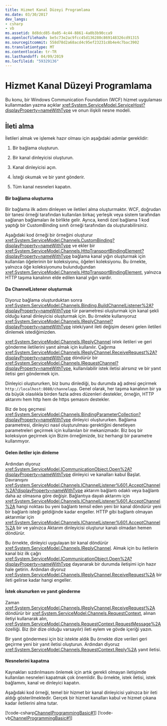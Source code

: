```yaml
---
title: Hizmet Kanal Düzeyi Programlama
ms.date: 03/30/2017
dev_langs:
- csharp
- vb
ms.assetid: 8d8dcd85-0a05-4c44-8861-4a0b3b90cca9
ms.openlocfilehash: be5c73e2ac9fcc45d136280c869148326cd91315
ms.sourcegitcommit: 558d78d2a68acd4c95ef23231c8b4e4c7bac3902
ms.translationtype: MT
ms.contentlocale: tr-TR
ms.lasthandoff: 04/09/2019
ms.locfileid: "59329136"
---
```

# <a name="service-channel-level-programming"></a>Hizmet Kanal Düzeyi Programlama
Bu konu, bir Windows Communication Foundation (WCF) hizmet uygulaması kullanmadan yazma açıklar <xref:System.ServiceModel.ServiceHost?displayProperty=nameWithType> ve onun ilişkili nesne modeli.  
  
## <a name="receiving-messages"></a>İleti alma  
 İletileri almak ve işlemek hazır olması için aşağıdaki adımlar gereklidir:  
  
1. Bir bağlama oluşturun.  
  
2. Bir kanal dinleyicisi oluşturun.  
  
3. Kanal dinleyicisi açın.  
  
4. İsteği okumak ve bir yanıt gönderir.  
  
5. Tüm kanal nesneleri kapatın.  
  
#### <a name="creating-a-binding"></a>Bir bağlama oluşturma  
 Bir bağlama ilk adımı dinleyen ve iletileri alma oluşturmaktır. WCF, doğrudan bir tanesi örneği tarafından kullanılan birkaç yerleşik veya sistem tarafından sağlanan bağlamaları ile birlikte gelir. Ayrıca, kendi özel bağlama 1 kod yaptığı bir CustomBinding sınıfı örneği tarafından da oluşturabilirsiniz.  
  
 Aşağıdaki kod örneği bir örneğini oluşturur <xref:System.ServiceModel.Channels.CustomBinding?displayProperty=nameWithType> ve ekler bir <xref:System.ServiceModel.Channels.HttpTransportBindingElement?displayProperty=nameWithType> bağlama kanal yığın oluşturmak için kullanılan öğelerinin bir koleksiyonu, öğeleri koleksiyonu. Bu örnekte, yalnızca öğe koleksiyonunu bulunduğundan <xref:System.ServiceModel.Channels.HttpTransportBindingElement>, yalnızca HTTP taşıma kanalının elde edilen kanal yığın vardır.  
  
#### <a name="building-a-channellistener"></a>Da ChannelListener oluşturmak  
 Diyoruz bağlama oluşturduktan sonra <xref:System.ServiceModel.Channels.Binding.BuildChannelListener%2A?displayProperty=nameWithType> tür parametresi oluşturmak için kanal şekli olduğu kanal dinleyicisi oluşturmak için. Bu örnekte kullanıyoruz <xref:System.ServiceModel.Channels.IReplyChannel?displayProperty=nameWithType> istek/yanıt ileti değişim deseni gelen iletileri dinlemek istediğimizden.  
  
 <xref:System.ServiceModel.Channels.IReplyChannel> istek iletileri ve geri gönderme iletilerini yanıt almak için kullanılır. Çağırma <xref:System.ServiceModel.Channels.IReplyChannel.ReceiveRequest%2A?displayProperty=nameWithType> döndürür bir <xref:System.ServiceModel.Channels.IRequestChannel?displayProperty=nameWithType>, kullanılabilir istek iletisi alırsınız ve bir yanıt iletisi geri göndermek için.  
  
 Dinleyici oluştururken, biz bunu dinlediği, bu durumda ağ adresi geçirmek `http://localhost:8080/channelapp`. Genel olarak, her taşıma kanalının bir ya da büyük olasılıkla birden fazla adres düzenleri destekler, örneğin, HTTP aktarımı hem http hem de https şemasını destekler.  
  
 Biz de boş geçmesi <xref:System.ServiceModel.Channels.BindingParameterCollection?displayProperty=nameWithType> dinleyici oluştururken. Bağlama parametresi, dinleyici nasıl oluşturulması gerektiğini denetleyen parametreleri geçirmek için kullanılan bir mekanizmadır. Biz boş bir koleksiyon geçirmek için Bizim örneğimizde, biz herhangi bir parametre kullanmıyor.  
  
#### <a name="listening-for-incoming-messages"></a>Gelen iletiler için dinleme  
 Ardından diyoruz <xref:System.ServiceModel.ICommunicationObject.Open%2A?displayProperty=nameWithType> dinleyici ve kanalları kabul Başlat. Davranışını <xref:System.ServiceModel.Channels.IChannelListener%601.AcceptChannel%2A?displayProperty=nameWithType> aktarım bağlantı odaklı veya bağlantı daha az olmasına göre değişir. Bağlantıya dayalı aktarımı için <xref:System.ServiceModel.Channels.IChannelListener%601.AcceptChannel%2A> hangi noktası bu yeni bağlantı temsil eden yeni bir kanal döndürür yeni bir bağlantı isteği geldiğinde kadar engeller. HTTP gibi bağlantı olmayan aktarımlar için <xref:System.ServiceModel.Channels.IChannelListener%601.AcceptChannel%2A> bir ve yalnızca Aktarım dinleyicisi oluşturur kanalı olmadan hemen döndürür.  
  
 Bu örnekte, dinleyici uygulayan bir kanal döndürür <xref:System.ServiceModel.Channels.IReplyChannel>. Almak için bu iletilerin kanal biz ilk çağrı <xref:System.ServiceModel.ICommunicationObject.Open%2A?displayProperty=nameWithType> dayanarak bir durumda iletişimi için hazır hale getirin. Ardından diyoruz <xref:System.ServiceModel.Channels.IReplyChannel.ReceiveRequest%2A> bir ileti gelirse kadar hangi engeller.  
  
#### <a name="reading-the-request-and-sending-a-reply"></a>İstek okunurken ve yanıt gönderme  
 Zaman <xref:System.ServiceModel.Channels.IReplyChannel.ReceiveRequest%2A> döndürür bir <xref:System.ServiceModel.Channels.RequestContext>, alınan iletiyi kullanarak alın, <xref:System.ServiceModel.Channels.RequestContext.RequestMessage%2A> özelliği. Biz (bir dize olduğu varsayılır) ileti eylem ve gövde içeriği yazın.  
  
 Bir yanıt göndermesi için biz istekte aldık Bu örnekte dize verileri geri geçirme yeni bir yanıt iletisi oluşturun. Ardından diyoruz <xref:System.ServiceModel.Channels.RequestContext.Reply%2A> yanıt iletisi.  
  
#### <a name="closing-objects"></a>Nesnelerini kapatma  
 Kaynakları sızdırılmasını önlemek için artık gerekli olmayan iletişimde kullanılan nesneleri kapatmak çok önemlidir. Bu örnekte, istek iletisi, istek bağlamını, kanal ve dinleyici kapatın.  
  
 Aşağıdaki kod örneği, temel bir hizmet bir kanal dinleyicisi yalnızca bir ileti aldığı gösterilmektedir. Gerçek bir hizmet kanalları kabul ve hizmet çıkana kadar iletilerini alma tutar.  
  
 [!code-csharp[ChannelProgrammingBasic#1](../../../../samples/snippets/csharp/VS_Snippets_CFX/channelprogrammingbasic/cs/serviceprogram.cs#1)]
 [!code-vb[ChannelProgrammingBasic#1](../../../../samples/snippets/visualbasic/VS_Snippets_CFX/channelprogrammingbasic/vb/serviceprogram.vb#1)]

